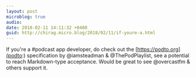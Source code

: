 ```yaml
---
layout: post
microblog: true
audio: 
date: 2018-02-11 14:11:32 +0400
guid: http://chirag.micro.blog/2018/02/11/if-youre-a.html
---
```

If you're a #podcast app developer, do check out the [https://podto.org](podto:) specification by @iamsteadman & @ThePodPlaylist, see a potential to reach Markdown-type acceptance. Would be great to see @overcastfm & others support it.
